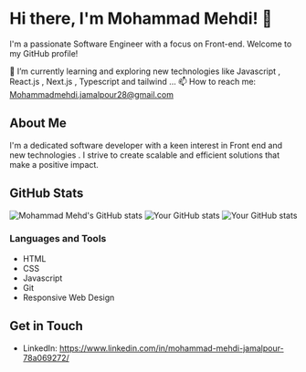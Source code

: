 # Hi there, I'm Mohammad Mehdi! 👋

I'm a passionate Software Engineer with a focus on Front-end. Welcome to my GitHub profile!

🌱 I’m currently learning and exploring new technologies like Javascript , React.js , Next.js , Typescript  and  tailwind ... 
📫 How to reach me: Mohammadmehdi.jamalpour28@gmail.com

## About Me

I'm a dedicated software developer with a keen interest in Front end and new technologies . I strive to create scalable and efficient solutions that make a positive impact.

## GitHub Stats

![Mohammad Mehd's GitHub stats](https://github-readme-stats.vercel.app/api?username=mohammadmehdijamalpour&show_icons=true)
![Your GitHub stats](https://github-readme-streak-stats.herokuapp.com/?user=mohammadmehdijamalpour)
![Your GitHub stats](https://github-readme-streak-stats.herokuapp.com/?user=mohammadmehdijamalpour)

### Languages and Tools

- HTML
- CSS
- Javascript
- Git
- Responsive Web Design 

## Get in Touch

- LinkedIn: https://www.linkedin.com/in/mohammad-mehdi-jamalpour-78a069272/
